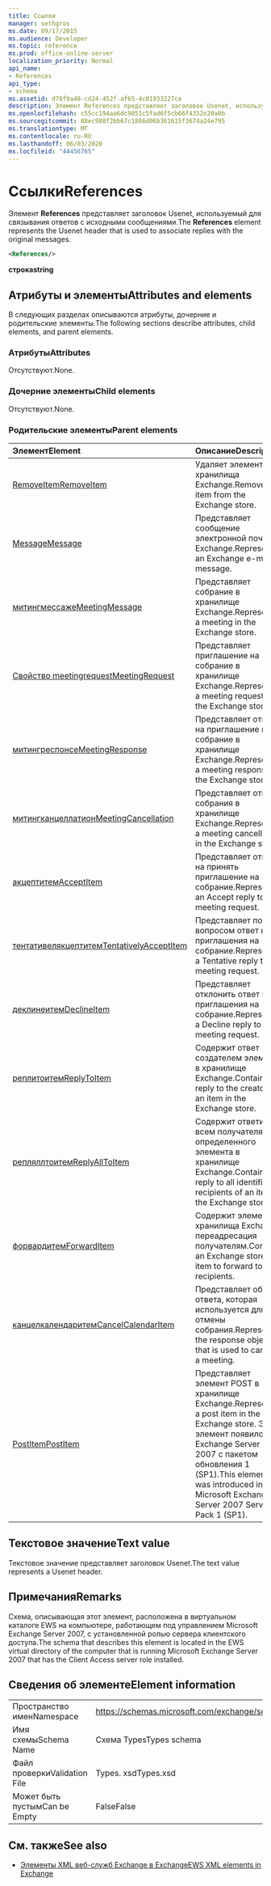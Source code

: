```yaml
---
title: Ссылки
manager: sethgros
ms.date: 09/17/2015
ms.audience: Developer
ms.topic: reference
ms.prod: office-online-server
localization_priority: Normal
api_name:
- References
api_type:
- schema
ms.assetid: d78f9a48-cd24-452f-af65-4c01933227ce
description: Элемент References представляет заголовок Usenet, используемый для связывания ответов с исходными сообщениями.
ms.openlocfilehash: c55cc194aa6dc9051c5fad6f5cb66f4352e20a0b
ms.sourcegitcommit: 88ec988f2bb67c1866d06b361615f3674a24e795
ms.translationtype: MT
ms.contentlocale: ru-RU
ms.lasthandoff: 06/03/2020
ms.locfileid: "44456765"
---
```

# <a name="references"></a><span data-ttu-id="37e98-103">Ссылки</span><span class="sxs-lookup"><span data-stu-id="37e98-103">References</span></span>

<span data-ttu-id="37e98-104">Элемент **References** представляет заголовок Usenet, используемый для связывания ответов с исходными сообщениями.</span><span class="sxs-lookup"><span data-stu-id="37e98-104">The **References** element represents the Usenet header that is used to associate replies with the original messages.</span></span> 
  
```xml
<References/>
```

 <span data-ttu-id="37e98-105">**строка**</span><span class="sxs-lookup"><span data-stu-id="37e98-105">**string**</span></span>
## <a name="attributes-and-elements"></a><span data-ttu-id="37e98-106">Атрибуты и элементы</span><span class="sxs-lookup"><span data-stu-id="37e98-106">Attributes and elements</span></span>

<span data-ttu-id="37e98-107">В следующих разделах описываются атрибуты, дочерние и родительские элементы.</span><span class="sxs-lookup"><span data-stu-id="37e98-107">The following sections describe attributes, child elements, and parent elements.</span></span>
  
### <a name="attributes"></a><span data-ttu-id="37e98-108">Атрибуты</span><span class="sxs-lookup"><span data-stu-id="37e98-108">Attributes</span></span>

<span data-ttu-id="37e98-109">Отсутствуют.</span><span class="sxs-lookup"><span data-stu-id="37e98-109">None.</span></span>
  
### <a name="child-elements"></a><span data-ttu-id="37e98-110">Дочерние элементы</span><span class="sxs-lookup"><span data-stu-id="37e98-110">Child elements</span></span>

<span data-ttu-id="37e98-111">Отсутствуют.</span><span class="sxs-lookup"><span data-stu-id="37e98-111">None.</span></span>
  
### <a name="parent-elements"></a><span data-ttu-id="37e98-112">Родительские элементы</span><span class="sxs-lookup"><span data-stu-id="37e98-112">Parent elements</span></span>

|<span data-ttu-id="37e98-113">**Элемент**</span><span class="sxs-lookup"><span data-stu-id="37e98-113">**Element**</span></span>|<span data-ttu-id="37e98-114">**Описание**</span><span class="sxs-lookup"><span data-stu-id="37e98-114">**Description**</span></span>|
|:-----|:-----|
|[<span data-ttu-id="37e98-115">RemoveItem</span><span class="sxs-lookup"><span data-stu-id="37e98-115">RemoveItem</span></span>](removeitem.md) <br/> |<span data-ttu-id="37e98-116">Удаляет элемент из хранилища Exchange.</span><span class="sxs-lookup"><span data-stu-id="37e98-116">Removes an item from the Exchange store.</span></span>  <br/> |
|[<span data-ttu-id="37e98-117">Message</span><span class="sxs-lookup"><span data-stu-id="37e98-117">Message</span></span>](message-ex15websvcsotherref.md) <br/> |<span data-ttu-id="37e98-118">Представляет сообщение электронной почты Exchange.</span><span class="sxs-lookup"><span data-stu-id="37e98-118">Represents an Exchange e-mail message.</span></span>  <br/> |
|[<span data-ttu-id="37e98-119">митингмессаже</span><span class="sxs-lookup"><span data-stu-id="37e98-119">MeetingMessage</span></span>](meetingmessage.md) <br/> |<span data-ttu-id="37e98-120">Представляет собрание в хранилище Exchange.</span><span class="sxs-lookup"><span data-stu-id="37e98-120">Represents a meeting in the Exchange store.</span></span>  <br/> |
|[<span data-ttu-id="37e98-121">Свойство meetingrequest</span><span class="sxs-lookup"><span data-stu-id="37e98-121">MeetingRequest</span></span>](meetingrequest.md) <br/> |<span data-ttu-id="37e98-122">Представляет приглашение на собрание в хранилище Exchange.</span><span class="sxs-lookup"><span data-stu-id="37e98-122">Represents a meeting request in the Exchange store.</span></span>  <br/> |
|[<span data-ttu-id="37e98-123">митингреспонсе</span><span class="sxs-lookup"><span data-stu-id="37e98-123">MeetingResponse</span></span>](meetingresponse.md) <br/> |<span data-ttu-id="37e98-124">Представляет ответ на приглашение на собрание в хранилище Exchange.</span><span class="sxs-lookup"><span data-stu-id="37e98-124">Represents a meeting response in the Exchange store.</span></span>  <br/> |
|[<span data-ttu-id="37e98-125">митингканцеллатион</span><span class="sxs-lookup"><span data-stu-id="37e98-125">MeetingCancellation</span></span>](meetingcancellation.md) <br/> |<span data-ttu-id="37e98-126">Представляет отмену собрания в хранилище Exchange.</span><span class="sxs-lookup"><span data-stu-id="37e98-126">Represents a meeting cancellation in the Exchange store.</span></span>  <br/> |
|[<span data-ttu-id="37e98-127">акцептитем</span><span class="sxs-lookup"><span data-stu-id="37e98-127">AcceptItem</span></span>](acceptitem.md) <br/> |<span data-ttu-id="37e98-128">Представляет ответ на принять приглашение на собрание.</span><span class="sxs-lookup"><span data-stu-id="37e98-128">Represents an Accept reply to a meeting request.</span></span>  <br/> |
|[<span data-ttu-id="37e98-129">тентативелякцептитем</span><span class="sxs-lookup"><span data-stu-id="37e98-129">TentativelyAcceptItem</span></span>](tentativelyacceptitem.md) <br/> |<span data-ttu-id="37e98-130">Представляет под вопросом ответ на приглашения на собрание.</span><span class="sxs-lookup"><span data-stu-id="37e98-130">Represents a Tentative reply to a meeting request.</span></span>  <br/> |
|[<span data-ttu-id="37e98-131">деклинеитем</span><span class="sxs-lookup"><span data-stu-id="37e98-131">DeclineItem</span></span>](declineitem.md) <br/> |<span data-ttu-id="37e98-132">Представляет отклонить ответ на приглашения на собрание.</span><span class="sxs-lookup"><span data-stu-id="37e98-132">Represents a Decline reply to a meeting request.</span></span>  <br/> |
|[<span data-ttu-id="37e98-133">реплитоитем</span><span class="sxs-lookup"><span data-stu-id="37e98-133">ReplyToItem</span></span>](replytoitem.md) <br/> |<span data-ttu-id="37e98-134">Содержит ответ создателем элемента в хранилище Exchange.</span><span class="sxs-lookup"><span data-stu-id="37e98-134">Contains a reply to the creator of an item in the Exchange store.</span></span>  <br/> |
|[<span data-ttu-id="37e98-135">репляллтоитем</span><span class="sxs-lookup"><span data-stu-id="37e98-135">ReplyAllToItem</span></span>](replyalltoitem.md) <br/> |<span data-ttu-id="37e98-136">Содержит ответить всем получателям определенного элемента в хранилище Exchange.</span><span class="sxs-lookup"><span data-stu-id="37e98-136">Contains a reply to all identified recipients of an item in the Exchange store.</span></span>  <br/> |
|[<span data-ttu-id="37e98-137">форвардитем</span><span class="sxs-lookup"><span data-stu-id="37e98-137">ForwardItem</span></span>](forwarditem.md) <br/> |<span data-ttu-id="37e98-138">Содержит элемент хранилища Exchange переадресация получателям.</span><span class="sxs-lookup"><span data-stu-id="37e98-138">Contains an Exchange store item to forward to recipients.</span></span>  <br/> |
|[<span data-ttu-id="37e98-139">канцелкалендаритем</span><span class="sxs-lookup"><span data-stu-id="37e98-139">CancelCalendarItem</span></span>](cancelcalendaritem.md) <br/> |<span data-ttu-id="37e98-140">Представляет объект ответа, которая используется для отмены собрания.</span><span class="sxs-lookup"><span data-stu-id="37e98-140">Represents the response object that is used to cancel a meeting.</span></span>  <br/> |
|[<span data-ttu-id="37e98-141">PostItem</span><span class="sxs-lookup"><span data-stu-id="37e98-141">PostItem</span></span>](postitem.md) <br/> |<span data-ttu-id="37e98-142">Представляет элемент POST в хранилище Exchange.</span><span class="sxs-lookup"><span data-stu-id="37e98-142">Represents a post item in the Exchange store.</span></span> <span data-ttu-id="37e98-143">Этот элемент появился в Exchange Server 2007 с пакетом обновления 1 (SP1).</span><span class="sxs-lookup"><span data-stu-id="37e98-143">This element was introduced in Microsoft Exchange Server 2007 Service Pack 1 (SP1).</span></span>  <br/> |
   
## <a name="text-value"></a><span data-ttu-id="37e98-144">Текстовое значение</span><span class="sxs-lookup"><span data-stu-id="37e98-144">Text value</span></span>

<span data-ttu-id="37e98-145">Текстовое значение представляет заголовок Usenet.</span><span class="sxs-lookup"><span data-stu-id="37e98-145">The text value represents a Usenet header.</span></span>
  
## <a name="remarks"></a><span data-ttu-id="37e98-146">Примечания</span><span class="sxs-lookup"><span data-stu-id="37e98-146">Remarks</span></span>

<span data-ttu-id="37e98-147">Схема, описывающая этот элемент, расположена в виртуальном каталоге EWS на компьютере, работающем под управлением Microsoft Exchange Server 2007, с установленной ролью сервера клиентского доступа.</span><span class="sxs-lookup"><span data-stu-id="37e98-147">The schema that describes this element is located in the EWS virtual directory of the computer that is running Microsoft Exchange Server 2007 that has the Client Access server role installed.</span></span>
  
## <a name="element-information"></a><span data-ttu-id="37e98-148">Сведения об элементе</span><span class="sxs-lookup"><span data-stu-id="37e98-148">Element information</span></span>

|||
|:-----|:-----|
|<span data-ttu-id="37e98-149">Пространство имен</span><span class="sxs-lookup"><span data-stu-id="37e98-149">Namespace</span></span>  <br/> |https://schemas.microsoft.com/exchange/services/2006/types  <br/> |
|<span data-ttu-id="37e98-150">Имя схемы</span><span class="sxs-lookup"><span data-stu-id="37e98-150">Schema Name</span></span>  <br/> |<span data-ttu-id="37e98-151">Схема Types</span><span class="sxs-lookup"><span data-stu-id="37e98-151">Types schema</span></span>  <br/> |
|<span data-ttu-id="37e98-152">Файл проверки</span><span class="sxs-lookup"><span data-stu-id="37e98-152">Validation File</span></span>  <br/> |<span data-ttu-id="37e98-153">Types. xsd</span><span class="sxs-lookup"><span data-stu-id="37e98-153">Types.xsd</span></span>  <br/> |
|<span data-ttu-id="37e98-154">Может быть пустым</span><span class="sxs-lookup"><span data-stu-id="37e98-154">Can be Empty</span></span>  <br/> |<span data-ttu-id="37e98-155">False</span><span class="sxs-lookup"><span data-stu-id="37e98-155">False</span></span>  <br/> |
   
## <a name="see-also"></a><span data-ttu-id="37e98-156">См. также</span><span class="sxs-lookup"><span data-stu-id="37e98-156">See also</span></span>



- [<span data-ttu-id="37e98-157">Элементы XML веб-служб Exchange в Exchange</span><span class="sxs-lookup"><span data-stu-id="37e98-157">EWS XML elements in Exchange</span></span>](ews-xml-elements-in-exchange.md)

